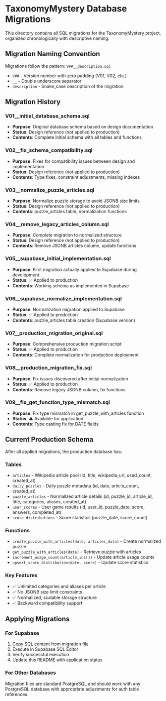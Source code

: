 # TaxonomyMystery Database Migrations

This directory contains all SQL migrations for the TaxonomyMystery project, organized chronologically with descriptive naming.

## Migration Naming Convention

Migrations follow the pattern: `V##__description.sql`

- `V##` - Version number with zero padding (V01, V02, etc.)
- `__` - Double underscore separator
- `description` - Snake_case description of the migration

## Migration History

### V01__initial_database_schema.sql
- **Purpose**: Original database schema based on design documentation
- **Status**: Design reference (not applied to production)
- **Contents**: Complete initial schema with all tables and functions

### V02__fix_schema_compatibility.sql
- **Purpose**: Fixes for compatibility issues between design and implementation
- **Status**: Design reference (not applied to production)
- **Contents**: Type fixes, constraint adjustments, missing indexes

### V03__normalize_puzzle_articles.sql
- **Purpose**: Normalize puzzle storage to avoid JSONB size limits
- **Status**: Design reference (not applied to production)
- **Contents**: puzzle_articles table, normalization functions

### V04__remove_legacy_articles_column.sql
- **Purpose**: Complete migration to normalized structure
- **Status**: Design reference (not applied to production)
- **Contents**: Remove JSONB articles column, update functions

### V05__supabase_initial_implementation.sql
- **Purpose**: First migration actually applied to Supabase during development
- **Status**: ✅ Applied to production
- **Contents**: Working schema as implemented in Supabase

### V06__supabase_normalize_implementation.sql
- **Purpose**: Normalization migration applied to Supabase
- **Status**: ✅ Applied to production
- **Contents**: puzzle_articles table creation (Supabase version)

### V07__production_migration_original.sql
- **Purpose**: Comprehensive production migration script
- **Status**: ✅ Applied to production
- **Contents**: Complete normalization for production deployment

### V08__production_migration_fix.sql
- **Purpose**: Fix issues discovered after initial normalization
- **Status**: ✅ Applied to production
- **Contents**: Remove legacy JSONB column, fix functions

### V09__fix_get_function_type_mismatch.sql
- **Purpose**: Fix type mismatch in get_puzzle_with_articles function
- **Status**: ⚠️ Available for application
- **Contents**: Type casting fix for DATE fields

## Current Production Schema

After all applied migrations, the production database has:

### Tables
- `articles` - Wikipedia article pool (id, title, wikipedia_url, used_count, created_at)
- `daily_puzzles` - Daily puzzle metadata (id, date, article_count, created_at)
- `puzzle_articles` - Normalized article details (id, puzzle_id, article_id, title, categories, aliases, created_at)
- `user_scores` - User game results (id, user_id, puzzle_date, score, answers, completed_at)
- `score_distributions` - Score statistics (puzzle_date, score, count)

### Functions
- `create_puzzle_with_articles(date, articles_data)` - Create normalized puzzle
- `get_puzzle_with_articles(date)` - Retrieve puzzle with articles
- `increment_usage_count(article_ids[])` - Update article usage counts
- `upsert_score_distribution(date, score)` - Update score statistics

### Key Features
- ✅ Unlimited categories and aliases per article
- ✅ No JSONB size limit constraints
- ✅ Normalized, scalable storage structure
- ✅ Backward compatibility support

## Applying Migrations

### For Supabase
1. Copy SQL content from migration file
2. Execute in Supabase SQL Editor
3. Verify successful execution
4. Update this README with application status

### For Other Databases
Migration files are standard PostgreSQL and should work with any PostgreSQL database with appropriate adjustments for auth table references.